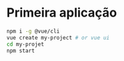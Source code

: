 
# Primeira aplicação

```sh
npm i -g @vue/cli
vue create my-project # or vue ui
cd my-projet
npm start
```
